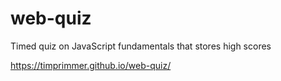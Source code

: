 # web-quiz
Timed quiz on JavaScript fundamentals that stores high scores

https://timprimmer.github.io/web-quiz/